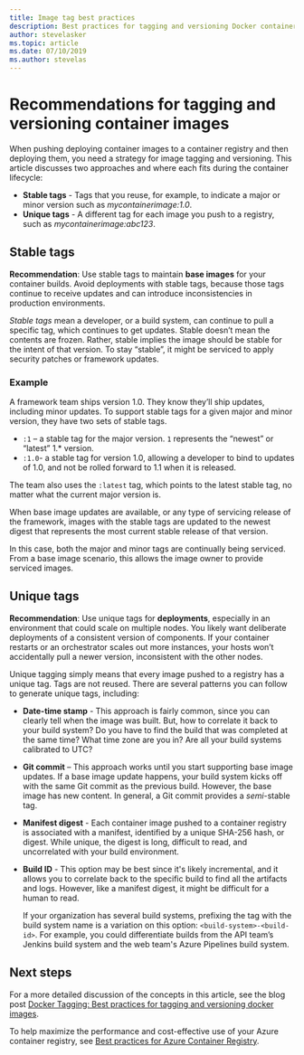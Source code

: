 ```yaml
---
title: Image tag best practices
description: Best practices for tagging and versioning Docker container images when pushing images to and pulling images from an Azure container registry
author: stevelasker
ms.topic: article
ms.date: 07/10/2019
ms.author: stevelas
---
```


# Recommendations for tagging and versioning container images

When pushing deploying container images to a container registry and then deploying them, you need a strategy for image tagging and versioning. This article discusses two approaches and where each fits during the container lifecycle:

* **Stable tags** - Tags that you reuse, for example, to indicate a major or minor version such as *mycontainerimage:1.0*.
* **Unique tags** - A different tag for each image you push to a registry, such as *mycontainerimage:abc123*.

## Stable tags

**Recommendation**: Use stable tags to maintain **base images** for your container builds. Avoid deployments with stable tags, because those tags continue to receive updates and can introduce inconsistencies in production environments.

*Stable tags* mean a developer, or a build system, can continue to pull a specific tag, which continues to get updates. Stable doesn’t mean the contents are frozen. Rather, stable implies the image should be stable for the intent of that version. To stay “stable”, it might be serviced to apply security patches or framework updates.

### Example

A framework team ships version 1.0. They know they’ll ship updates, including minor updates. To support stable tags for a given major and minor version, they have two sets of stable tags.

* `:1` – a stable tag for the major version. `1` represents the “newest” or “latest” 1.* version.
* `:1.0`- a stable tag for version 1.0, allowing a developer to bind to updates of 1.0, and not be rolled forward to 1.1 when it is released.

The team also uses the `:latest` tag, which points to the latest stable tag, no matter what the current major version is.

When base image updates are available, or any type of servicing release of the framework, images with the stable tags are updated to the newest digest that represents the most current stable release of that version.

In this case, both the major and minor tags are continually being serviced. From a base image scenario, this allows the image owner to provide serviced images.

## Unique tags

**Recommendation**: Use unique tags for **deployments**, especially in an environment that could scale on multiple nodes. You likely want deliberate deployments of a consistent version of components. If your container restarts or an orchestrator scales out more instances, your hosts won’t accidentally pull a newer version, inconsistent with the other nodes.

Unique tagging simply means that every image pushed to a registry has a unique tag. Tags are not reused. There are several patterns you can follow to generate unique tags, including:

* **Date-time stamp** - This approach is fairly common, since you can clearly tell when the image was built. But, how to correlate it back to your build system? Do you have to find the build that was completed at the same time? What time zone are you in? Are all your build systems calibrated to UTC?
* **Git commit**  – This approach works until you start supporting base image updates. If a base image update happens, your build system  kicks off with the same Git commit as the previous build. However, the base image has new content. In general, a Git commit provides a *semi*-stable tag.
* **Manifest digest** - Each container image pushed to a container registry is associated with a manifest, identified by a unique SHA-256 hash, or digest. While unique, the digest is long, difficult to read, and uncorrelated with your build environment.
* **Build ID** - This option may be best since it's likely incremental, and it allows you to correlate back to the specific build to find all the artifacts and logs. However, like a manifest digest, it might be difficult for a human to read.

  If your organization has several build systems, prefixing the tag with the build system name is a variation on this option: `<build-system>-<build-id>`. For example, you could differentiate builds from the API team’s Jenkins build system and the web team's Azure Pipelines build system.

## Next steps

For a more detailed discussion of the concepts in this article, see the blog post [Docker Tagging: Best practices for tagging and versioning docker images](https://stevelasker.blog/2018/03/01/docker-tagging-best-practices-for-tagging-and-versioning-docker-images/).

To help maximize the performance and cost-effective use of your Azure container registry, see [Best practices for Azure Container Registry](container-registry-best-practices.md).

<!-- IMAGES -->


<!-- LINKS - Internal -->

